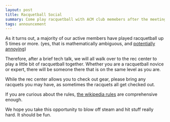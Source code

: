 ```yaml
---
layout: post
title: Racquetball Social
summary: Come play racquetball with ACM club memebers after the meeting!
tags: announcement
---
```


As it turns out, a majority of our active members have played racquetball up 5 times or more.  (yes, that is mathematically
ambiguous, and [potentially annoying](http://xkcd.com/870/))

Therefore, after a brief tech talk, we will all walk over to the rec center to play a little bit of racquetball together.
Whether you are a racquetball novice or expert, there will be someone there that is on the same level as you are.

While the rec center allows you to check out gear, please bring any racquets you may have, as sometimes the racquets
all get checked out.

If you are curious about the rules, [the wikipedia rules](http://en.wikipedia.org/wiki/Racquetball#Rules) are comprehensive enough.

We hope you take this opportunity to blow off steam and hit stuff really hard.  It should be fun.
